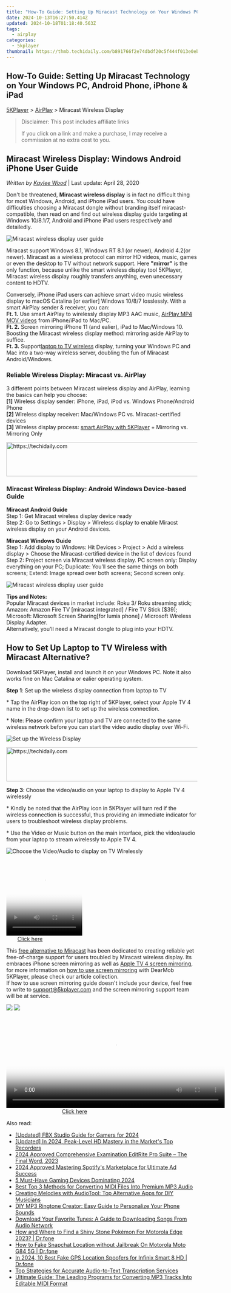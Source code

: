 ```yaml
---
title: "How-To Guide: Setting Up Miracast Technology on Your Windows PC, Android Phone, iPhone & iPad"
date: 2024-10-13T16:27:50.414Z
updated: 2024-10-18T01:18:40.563Z
tags:
  - airplay
categories:
  - 5kplayer
thumbnail: https://thmb.techidaily.com/b891766f2e74dbdf20c5f444f013e0eb25d6a2a5da6255104df4cb09d08d4f81.jpg
---
```


## How-To Guide: Setting Up Miracast Technology on Your Windows PC, Android Phone, iPhone & iPad

[5KPlayer](https://tools.techidaily.com/5kplayer/products/) \> [AirPlay](https://tools.techidaily.com/5kplayer/airplay/) \> Miracast Wireless Display

>  Disclaimer: This post includes affiliate links
>
>  If you click on a link and make a purchase, I may receive a commission at no extra cost to you.
>

## Miracast Wireless Display: Windows Android iPhone User Guide

 _Written by [Kaylee Wood](https://www.quora.com/profile/Amanda-Hu-21)_ | Last update: April 28, 2020

Don't be threatened, **Miracast wireless display** is in fact no difficult thing for most Windows, Android, and iPhone iPad users. You could have difficulties choosing a Miracast dongle without branding itself miracast-compatible, then read on and find out wireless display guide targeting at Windows 10/8.1/7, Android and iPhone iPad users respectively and detailedly.

![Miracast wireless display user guide](https://www.5kplayer.com/airplay/img/5k-miracast-yxt-102902.jpg) 

Miracast support Windows 8.1, Windows RT 8.1 (or newer), Android 4.2(or newer). Miracast as a wireless protocol can mirror HD videos, music, games or even the desktop to TV without network support. Here **"mirror"** is the only function, because unlike the smart wireless display tool 5KPlayer, Miracast wireless display roughly transfers anything, even unecessary content to HDTV.

Conversely, iPhone iPad users can achieve smart video music wireless display to macOS Catalina \[or earlier\] Windows 10/8/7 losslessly. With a smart AirPlay sender & receiver, you can:  
**Ft. 1.** Use smart AirPlay to wirelessly display MP3 AAC music, [AirPlay MP4 MOV videos](https://tools.techidaily.com/5kplayer/airplay/) from iPhone/iPad to Mac/PC.  
**Ft. 2.** Screen mirroring iPhone 11 (and ealier), iPad to Mac/Windows 10\. Boosting the Miracast wireless display method: mirroring aside AirPlay to suffice.  
**Ft. 3.** Support[laptop to TV wireless](https://tools.techidaily.com/5kplayer/airplay/) display, turning your Windows PC and Mac into a two-way wireless server, doubling the fun of Miracast Android/Windows.

### **Reliable Wireless Display: Miracast vs. AirPlay**

3 different points between Miracast wireless display and AirPlay, learning the basics can help you choose:  
**\[1\]** Wireless display sender: iPhone, iPad, iPod vs. Windows Phone/Android Phone  
**\[2\]** Wireless display receiver: Mac/Windows PC vs. Miracast-certified devices  
**\[3\]** Wireless display process: [smart AirPlay with 5KPlayer](https://tools.techidaily.com/5kplayer/airplay/) \+ Mirroring vs. Mirroring Only

<!-- affiliate ads begin -->
<a href="https://appsumo.8odi.net/c/5597632/2043639/7443" target="_top" id="2043639">
  <img src="//a.impactradius-go.com/display-ad/7443-2043639" border="0" alt="https://techidaily.com" width="728" height="90"/>
</a>
<img height="0" width="0" src="https://appsumo.8odi.net/i/5597632/2043639/7443" style="position:absolute;visibility:hidden;" border="0" />
<!-- affiliate ads end -->

### Miracast Wireless Display: Android Windows Device-based Guide

**Miracast Android Guide**  
 Step 1: Get Miracast wireless display device ready  
 Step 2: Go to Settings > Display > Wireless display to enable Miracst wireless display on your Android devices.

**Miracast Windows Guide**  
 Step 1: Add display to Windows: Hit Devices > Project > Add a wireless display > Choose the Miracast-certified device in the list of devices found  
Step 2: Project screen via Miracast wireless display. PC screen only: Display everything on your PC; Duplicate: You’ll see the same things on both screens; Extend: Image spread over both screens; Second screen only.

![Miracast wireless display user guide](https://www.5kplayer.com/airplay/img/5k-miracast-yxt-102901.jpg) 

**Tips and Notes:**  
 Popular Miracast devices in market include: Roku 3/ Roku streaming stick; Amazon: Amazon Fire TV \[miracast integrated\] / Fire TV Stick \[$39\]; Microsoft: Microsoft Screen Sharing\[for lumia phone\] / Microsoft Wireless Display Adapter.  
Alternatively, you'll need a Miracast dongle to plug into your HDTV.

## How to Set Up Laptop to TV Wireless with Miracast Alternative?

Download 5KPlayer, install and launch it on your Windows PC. Note it also works fine on Mac Catalina or ealier operating system.

**Step 1**: Set up the wireless display connection from laptop to TV

\* Tap the AirPlay icon on the top right of 5KPlayer, select your Apple TV 4 name in the drop-down list to set up the wireless connection.

\* Note: Please confirm your laptop and TV are connected to the same wireless network before you can start the video audio display over Wi-Fi.

![Set up the Wireless Display](https://www.5kplayer.com/airplay/img/5k-airplay-xsy-airplay-with-win10-15021501.jpg) 

<!-- affiliate ads begin -->
<a href="https://ephamedtechinc.pxf.io/c/5597632/2136626/26400" target="_top" id="2136626">
  <img src="//a.impactradius-go.com/display-ad/26400-2136626" border="0" alt="https://techidaily.com" width="728" height="90"/>
</a>
<img height="0" width="0" src="https://ephamedtechinc.pxf.io/i/5597632/2136626/26400" style="position:absolute;visibility:hidden;" border="0" />
<!-- affiliate ads end -->

**Step 3**: Choose the video/audio on your laptop to display to Apple TV 4 wirelessly

\* Kindly be noted that the AirPlay icon in 5KPlayer will turn red if the wireless connection is successful, thus providing an immediate indicator for users to troubleshoot wireless display problems.

\* Use the Video or Music button on the main interface, pick the video/audio from your laptop to stream wirelessly to Apple TV 4.

![Choose the Video/Audio to display on TV Wirelessly](https://www.5kplayer.com/airplay/img/5k-airplay-airplay-with-win10-xsy-15021502.jpg) 

<!-- affiliate ads begin -->
<span id="1328683">
					<video width="200" height="200" style="cursor:pointer"
           poster="//a.impactradius-go.com/display-clicktoplayimage/1328683.png"
           onclick="if(!this.playClicked){this.play();this.setAttribute('controls',true);this.playClicked=true;}">
	   <source src="//a.impactradius-go.com/display-ad/15852-1328683">
	   <img src="//a.impactradius-go.com/display-clicktoplayimage/1328683.png" style="border: none; height: 100%; width: 100%; object-fit: contain">
	</video>
	<div style="width:125px;text-align:center"><a href="javascript:window.open(decodeURIComponent('https%3A%2F%2Fthefitville.pxf.io%2Fc%2F5597632%2F1328683%2F15852'), '_blank');void(0);">Click here</a></div>
</span>
<img height="0" width="0" src="https://imp.pxf.io/i/5597632/1328683/15852" style="position:absolute;visibility:hidden;" border="0" />
<!-- affiliate ads end -->

This [free alternative to Miracast](https://tools.techidaily.com/5kplayer/airplay/) has been dedicated to creating reliable yet free-of-charge support for users troubled by Miracast wireless display. Its embraces iPhone screen mirroring as well as [Apple TV 4 screen mirroring](https://tools.techidaily.com/5kplayer/airplay/), for more information on [how to use screen mirroring](https://tools.techidaily.com/5kplayer/airplay/) with DearMob 5KPlayer, please check our article collection.  
If how to use screen mirroring guide doesn't include your device, feel free to write to [support@5kplayer.com](https://tools.techidaily.com/5kplayer/airplay/) and the screen mirroring support team will be at service.

[![](https://www.5kplayer.com/airplay/../button/freedownwhitewin.png)](https://tools.techidaily.com/5kplayer/products/) [![](https://www.5kplayer.com/airplay/../button/freedownbackmac.png)](https://tools.techidaily.com/5kplayer/products/)

<!-- affiliate ads begin -->
<span id="1983545">
					<video width="576" height="240" style="cursor:pointer"
           poster="//a.impactradius-go.com/display-clicktoplayimage/1983545.png"
           onclick="if(!this.playClicked){this.play();this.setAttribute('controls',true);this.playClicked=true;}">
	   <source src="//a.impactradius-go.com/display-ad/22993-1983545">
	   <img src="//a.impactradius-go.com/display-clicktoplayimage/1983545.png" style="border: none; height: 100%; width: 100%; object-fit: contain">
	</video>
	<div style="width:360px;text-align:center"><a href="javascript:window.open(decodeURIComponent('https%3A%2F%2Fhomestyler.sjv.io%2Fc%2F5597632%2F1983545%2F22993'), '_blank');void(0);">Click here</a></div>
</span>
<img height="0" width="0" src="https://imp.pxf.io/i/5597632/1983545/22993" style="position:absolute;visibility:hidden;" border="0" />
<!-- affiliate ads end -->

<ins class="adsbygoogle"
     style="display:block"
     data-ad-format="autorelaxed"
     data-ad-client="ca-pub-7571918770474297"
     data-ad-slot="1223367746"></ins>

<ins class="adsbygoogle"
     style="display:block"
     data-ad-client="ca-pub-7571918770474297"
     data-ad-slot="8358498916"
     data-ad-format="auto"
     data-full-width-responsive="true"></ins>

<span class="atpl-alsoreadstyle">Also read:</span>
<div><ul>
<li><a href="https://screen-video-capture.techidaily.com/updated-fbx-studio-guide-for-gamers-for-2024/"><u>[Updated] FBX Studio Guide for Gamers for 2024</u></a></li>
<li><a href="https://remote-screen-capture.techidaily.com/updated-in-2024-peak-level-hd-mastery-in-the-markets-top-recorders/"><u>[Updated] In 2024, Peak-Level HD Mastery in the Market's Top Recorders</u></a></li>
<li><a href="https://fox-links.techidaily.com/2024-approved-comprehensive-examination-editrite-pro-suite-the-final-word-2023/"><u>2024 Approved Comprehensive Examination EditRite Pro Suite – The Final Word, 2023</u></a></li>
<li><a href="https://extra-skills.techidaily.com/2024-approved-mastering-spotifys-marketplace-for-ultimate-ad-success/"><u>2024 Approved Mastering Spotify's Marketplace for Ultimate Ad Success</u></a></li>
<li><a href="https://buynow-tips.techidaily.com/5-must-have-gaming-devices-dominating-2024/"><u>5 Must-Have Gaming Devices Dominating 2024</u></a></li>
<li><a href="https://media-tips.techidaily.com/best-top-3-methods-for-converting-midi-files-into-premium-mp3-audio/"><u>Best Top 3 Methods for Converting MIDI Files Into Premium MP3 Audio</u></a></li>
<li><a href="https://media-tips.techidaily.com/creating-melodies-with-audiotool-top-alternative-apps-for-diy-musicians/"><u>Creating Melodies with AudioTool: Top Alternative Apps for DIY Musicians</u></a></li>
<li><a href="https://media-tips.techidaily.com/diy-mp3-ringtone-creator-easy-guide-to-personalize-your-phone-sounds/"><u>DIY MP3 Ringtone Creator: Easy Guide to Personalize Your Phone Sounds</u></a></li>
<li><a href="https://media-tips.techidaily.com/download-your-favorite-tunes-a-guide-to-downloading-songs-from-audio-network/"><u>Download Your Favorite Tunes: A Guide to Downloading Songs From Audio Network</u></a></li>
<li><a href="https://android-pokemon-go.techidaily.com/how-and-where-to-find-a-shiny-stone-pokemon-for-motorola-edge-2023-drfone-by-drfone-virtual-android/"><u>How and Where to Find a Shiny Stone Pokémon For Motorola Edge 2023? | Dr.fone</u></a></li>
<li><a href="https://location-social.techidaily.com/how-to-fake-snapchat-location-without-jailbreak-on-motorola-moto-g84-5g-drfone-by-drfone-virtual-android/"><u>How to Fake Snapchat Location without Jailbreak On Motorola Moto G84 5G | Dr.fone</u></a></li>
<li><a href="https://change-location.techidaily.com/in-2024-10-best-fake-gps-location-spoofers-for-infinix-smart-8-hd-drfone-by-drfone-virtual-android/"><u>In 2024, 10 Best Fake GPS Location Spoofers for Infinix Smart 8 HD | Dr.fone</u></a></li>
<li><a href="https://media-tips.techidaily.com/top-strategies-for-accurate-audio-to-text-transcription-services/"><u>Top Strategies for Accurate Audio-to-Text Transcription Services</u></a></li>
<li><a href="https://media-tips.techidaily.com/ultimate-guide-the-leading-programs-for-converting-mp3-tracks-into-editable-midi-format/"><u>Ultimate Guide: The Leading Programs for Converting MP3 Tracks Into Editable MIDI Format</u></a></li>
</ul></div>

